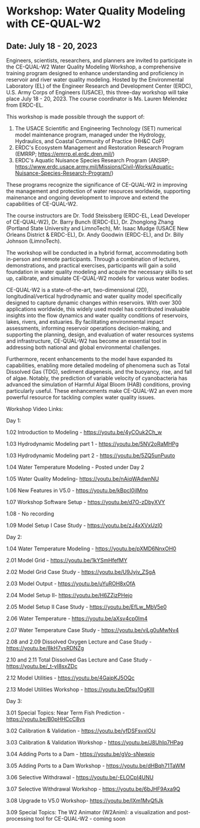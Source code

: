 # Workshop: Water Quality Modeling with CE-QUAL-W2

## Date: July 18 - 20, 2023

Engineers, scientists, researchers, and planners are invited to participate in the CE-QUAL-W2 Water Quality Modeling Workshop, a comprehensive training program designed to enhance understanding and proficiency in reservoir and river water quality modeling. Hosted by the Environmental Laboratory (EL) of the Engineer Research and Development Center (ERDC), U.S. Army Corps of Engineers (USACE), this three-day workshop will take place July 18 - 20, 2023. The course coordinator is Ms. Lauren Melendez from ERDC-EL.

This workshop is made possible through the support of:

1. The USACE Scientific and Engineering Technology (SET) numerical model maintenance program, managed under the Hydrology, Hydraulics, and Coastal Community of Practice (HH&C CoP)
2. ERDC's Ecosystem Management and Restoration Research Program (EMRRP; https://emrrp.el.erdc.dren.mil/)
3. ERDC's Aquatic Nuisance Species Research Program (ANSRP; https://www.erdc.usace.army.mil/Missions/Civil-Works/Aquatic-Nuisance-Species-Research-Program/)

These programs recognize the significance of CE-QUAL-W2 in improving the management and protection of water resources worldwide, supporting mainenance and ongoing development to improve and extend the capabilities of CE-QUAL-W2.

The course instructors are Dr. Todd Steissberg (ERDC-EL, Lead Developer of CE-QUAL-W2), Dr. Barry Bunch (ERDC-EL), Dr. Zhonglong Zhang (Portland State University and LimnoTech), Mr. Isaac Mudge (USACE New Orleans District & ERDC-EL), Dr. Andy Goodwin (ERDC-EL), and Dr. Billy Johnson (LimnoTech).

The workshop will be conducted in a hybrid format, accommodating both in-person and remote participants. Through a combination of lectures, demonstrations, and practical exercises, participants will gain a solid foundation in water quality modeling and acquire the necessary skills to set up, calibrate, and simulate CE-QUAL-W2 models for various water bodies.

CE-QUAL-W2 is a state-of-the-art, two-dimensional (2D), longitudinal/vertical hydrodynamic and water quality model specifically designed to capture dynamic changes within reservoirs. With over 300 applications worldwide, this widely used model has contributed invaluable insights into the flow dynamics and water quality conditions of reservoirs, lakes, rivers, and estuaries. By facilitating environmental impact assessments, informing reservoir operations decision-making, and supporting the planning, design, and evaluation of water resources systems and infrastructure, CE-QUAL-W2 has become an essential tool in addressing both national and global environmental challenges.

Furthermore, recent enhancements to the model have expanded its capabilities, enabling more detailed modeling of phenomena such as Total Dissolved Gas (TDG), sediment diagenesis, and the buoyancy, rise, and fall of algae. Notably, the prediction of variable velocity of cyanobacteria has advanced the simulation of Harmful Algal Bloom (HAB) conditions, proving particularly useful. These enhancements make CE-QUAL-W2 an even more powerful resource for tackling complex water quality issues.

Workshop Video Links:

Day 1:

1.02 Introduction to Modeling - https://youtu.be/4yCOuk2Ch_w

1.03 Hydrodynamic Modeling part 1 - https://youtu.be/5NV2oRaMHPg

1.03 Hydrodynamic Modeling part 2 - https://youtu.be/5ZQ5unPuuto

1.04 Water Temperature Modeling - Posted under Day 2

1.05 Water Quality Modeling- https://youtu.be/nAiqWAdwnNU

1.06  New Features in V5.0 - https://youtu.be/kBpcI0jIMno

1.07 Workshop Software Setup - https://youtu.be/d7O-zDbyXVY

1.08 - No recording

1.09 Model Setup I Case Study - https://youtu.be/zJ4xXVxUzI0

Day 2:

1.04 Water Temperature Modeling - https://youtu.be/pXMD6NnxOH0

2.01 Model Grid - https://youtu.be/1kYSmHfefMY

2.02 Model Grid Case Study - https://youtu.be/U9Jyiv_ZSgA

2.03 Model Output - https://youtu.be/uYuROH8xOfA

2.04 Model Setup II- https://youtu.be/H6ZZjzPHejo

2.05 Model Setup II Case Study - https://youtu.be/EfLw_MbV5e0

2.06 Water Temperature - https://youtu.be/aXsv4cp0lm4

2.07 Water Temperature Case Study - https://youtu.be/viLg0uMwNv4

2.08 and 2.09 Dissolved Oxygen Lecture and Case Study - https://youtu.be/8kH7vsRDNZg

2.10 and 2.11 Total Dissolved Gas Lecture and Case Study - https://youtu.be/_t-yI8sxZDc

2.12 Model Utilities - https://youtu.be/4GaipKJ5OQc

2.13 Model Utilities Workshop - https://youtu.be/Dfsu1OgKlII

Day 3:

3.01 Special Topics: Near Term Fish Prediction - https://youtu.be/B0pHHCcC8vs

3.02 Calibration & Validation - https://youtu.be/yfDSFsvxlOU

3.03 Calibration & Validation Workshop - https://youtu.be/J8UhIq7HPag

3.04 Adding Ports to a Dam - https://youtu.be/gVo-sNwqxio

3.05 Adding Ports to a Dam Workshop - https://youtu.be/dHBqh71TaWM

3.06 Selective Withdrawal - https://youtu.be/-ELOCpI4UNU

3.07 Selective Withdrawal Workshop - https://youtu.be/6bJHF9Axa9Q

3.08 Upgrade to V5.0 Workshop- https://youtu.be/lXm1MvQfiJk

3.09 Special Topics: The W2 Animator (W2Anim): a visualization and post-processing tool for CE-QUAL-W2 - coming soon
